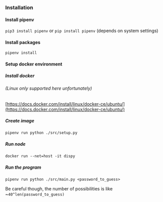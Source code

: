 ### Installation
#### Install pipenv

`pip3 install pipenv` or `pip install pipenv` (depends on system settings)


#### Install packages
`pipenv install`

#### Setup docker environment
##### Install docker 
###### (Linux only supported here unfortunately)
[https://docs.docker.com/install/linux/docker-ce/ubuntu/](https://docs.docker.com/install/linux/docker-ce/ubuntu/)

##### Create image
`pipenv run python ./src/setup.py`

##### Run node
`docker run --net=host -it dispy`

##### Run the program
`pipenv run python ./src/main.py <password_to_guess>`

Be careful though, the number of possibilities is like ~```40^len(password_to_guess)```
